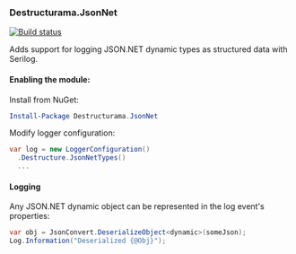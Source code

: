 ### Destructurama.JsonNet

[![Build status](https://ci.appveyor.com/api/projects/status/mkvloyvlwdbky28r/branch/master?svg=true)](https://ci.appveyor.com/project/Destructurama/json-net/branch/master)

Adds support for logging JSON.NET dynamic types as structured data with Serilog.

#### Enabling the module:

Install from NuGet:

```powershell
Install-Package Destructurama.JsonNet
```

Modify logger configuration:

```csharp
var log = new LoggerConfiguration()
  .Destructure.JsonNetTypes()
  ...
```

#### Logging

Any JSON.NET dynamic object can be represented in the log event's properties:

```csharp
var obj = JsonConvert.DeserializeObject<dynamic>(someJson);
Log.Information("Deserialized {@Obj}");
```

